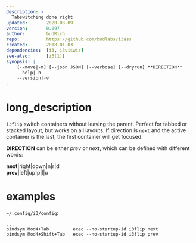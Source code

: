 ```yaml
---
description: >
  Tabswitching done right
updated:       2020-08-09
version:       0.097
author:        budRich
repo:          https://github.com/budlabs/i3ass
created:       2018-01-03
dependencies:  [i3, i3viswiz]
see-also:      [i3(1)]
synopsis: |
    [--move|-m] [--json JSON] [--verbose] [--dryrun] **DIRECTION**
    --help|-h
    --version|-v
...
```


# long_description

`i3flip` switch containers without leaving the parent. Perfect for tabbed or stacked layout, but works on all layouts. If direction is `next` and the active container is the last, the first container will get focused.  

**DIRECTION** can be either *prev* or *next*, which can be defined with different words:  

**next**|right|down|n|r|d  
**prev**|left|up|p|l|u  

# examples

`~/.config/i3/config`:  
``` text
...
bindsym Mod4+Tab         exec --no-startup-id i3flip next
bindsym Mod4+Shift+Tab   exec --no-startup-id i3flip prev
```

